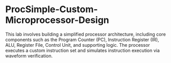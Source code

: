 # ProcSimple-Custom-Microprocessor-Design
This lab involves building a simplified processor architecture, including core components such as the Program Counter (PC), Instruction Register (IR), ALU, Register File, Control Unit, and supporting logic. The processor executes a custom instruction set and simulates instruction execution via waveform verification.
